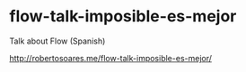 # flow-talk-imposible-es-mejor
Talk about Flow (Spanish)

http://robertosoares.me/flow-talk-imposible-es-mejor/
